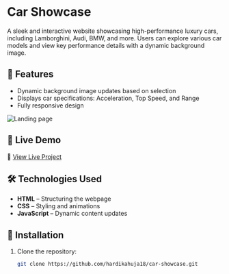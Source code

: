 #  Car Showcase  

A sleek and interactive website showcasing high-performance luxury cars, including  Lamborghini, Audi, BMW, and more. Users can explore various car models and view key performance details with a dynamic background image.

## 🌟 Features    
- Dynamic background image updates based on selection  
- Displays car specifications: Acceleration, Top Speed, and Range  
- Fully responsive design  

 ![Landing page](https://github.com/user-attachments/assets/58a1f822-349c-409a-a4eb-abf0fd737511)


## 🚀 Live Demo  
🔗 [View Live Project](https://hardikahuja18.github.io/car-showcase/)  

## 🛠️ Technologies Used  
- **HTML** – Structuring the webpage  
- **CSS** – Styling and animations  
- **JavaScript** – Dynamic content updates  

## 📂 Installation  
1. Clone the repository:  
   ```sh
   git clone https://github.com/hardikahuja18/car-showcase.git

